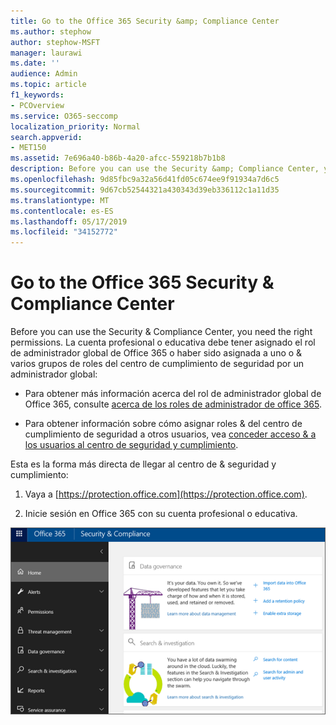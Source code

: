 ```yaml
---
title: Go to the Office 365 Security &amp; Compliance Center
ms.author: stephow
author: stephow-MSFT
manager: laurawi
ms.date: ''
audience: Admin
ms.topic: article
f1_keywords:
- PCOverview
ms.service: O365-seccomp
localization_priority: Normal
search.appverid:
- MET150
ms.assetid: 7e696a40-b86b-4a20-afcc-559218b7b1b8
description: Before you can use the Security &amp; Compliance Center, you need the right permissions. La cuenta profesional o educativa debe tener asignado el rol de administrador global de Office 365 o haber sido asignada a uno o &amp; varios grupos de roles del centro de cumplimiento de seguridad por un administrador global.
ms.openlocfilehash: 9d85fbc9a32a56d41fd05c674ee9f91934a7d6c5
ms.sourcegitcommit: 9d67cb52544321a430343d39eb336112c1a11d35
ms.translationtype: MT
ms.contentlocale: es-ES
ms.lasthandoff: 05/17/2019
ms.locfileid: "34152772"
---
```

# <a name="go-to-the-office-365-security-amp-compliance-center"></a>Go to the Office 365 Security &amp; Compliance Center

Before you can use the Security &amp; Compliance Center, you need the right permissions. La cuenta profesional o educativa debe tener asignado el rol de administrador global de Office 365 o haber sido asignada a uno o &amp; varios grupos de roles del centro de cumplimiento de seguridad por un administrador global:
  
- Para obtener más información acerca del rol de administrador global de Office 365, consulte [acerca de los roles de administrador de office 365](https://support.office.com/article/da585eea-f576-4f55-a1e0-87090b6aaa9d). 
    
- Para obtener información sobre cómo asignar roles &amp; del centro de cumplimiento de seguridad a otros usuarios, vea [conceder acceso &amp; a los usuarios al centro de seguridad y cumplimiento](grant-access-to-the-security-and-compliance-center.md).
    
Esta es la forma más directa de llegar al centro de &amp; seguridad y cumplimiento:
  
1. Vaya a [https://protection.office.com](https://protection.office.com).
    
2. Inicie sesión en Office 365 con su cuenta profesional o educativa.
    
![Página de inicio &amp; del centro de seguridad y cumplimiento de Office 365](media/f1d35324-ac44-4f59-96a7-b11767b43201.png)
  

